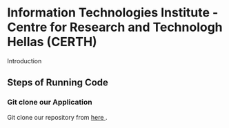 # Information Technologies Institute - Centre for Research and Technologh Hellas (CERTH)

Introduction
## Steps of Running Code

### Git clone our Application
 Git clone our repository from [ here ](https://github.com/NVIDIAAICITYCHALLENGE/AICity_Team3).
